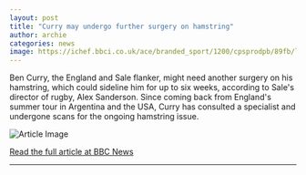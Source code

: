 ```yaml
---
layout: post
title: "Curry may undergo further surgery on hamstring"
author: archie
categories: news
image: https://ichef.bbci.co.uk/ace/branded_sport/1200/cpsprodpb/89fb/live/dc04aa30-a444-11f0-8a54-1ddc6d4d2c2f.jpg
---
```

Ben Curry, the England and Sale flanker, might need another surgery on his hamstring, which could sideline him for up to six weeks, according to Sale's director of rugby, Alex Sanderson. Since coming back from England's summer tour in Argentina and the USA, Curry has consulted a specialist and undergone scans for the ongoing hamstring issue.

![Article Image](https://ichef.bbci.co.uk/ace/branded_sport/1200/cpsprodpb/89fb/live/dc04aa30-a444-11f0-8a54-1ddc6d4d2c2f.jpg)

[Read the full article at BBC News](https://www.bbc.com/sport/rugby-union/articles/cpw1gvkyedvo?at_medium=RSS&at_campaign=rss)

---
